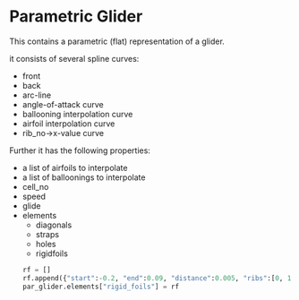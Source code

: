 Parametric Glider
=================


This contains a parametric (flat) representation of a glider.

it consists of several spline curves:

* front
* back
* arc-line
* angle-of-attack curve
* ballooning interpolation curve
* airfoil interpolation curve
* rib_no->x-value curve

Further it has the following properties:

* a list of airfoils to interpolate
* a list of balloonings to interpolate
* cell_no
* speed
* glide
* elements
    * diagonals
    * straps
    * holes
    * rigidfoils
    ```python
    rf = []
    rf.append({"start":-0.2, "end":0.09, "distance":0.005, "ribs":[0, 1, 2, 3, 4})
    par_glider.elements["rigid_foils"] = rf
    
    ```

